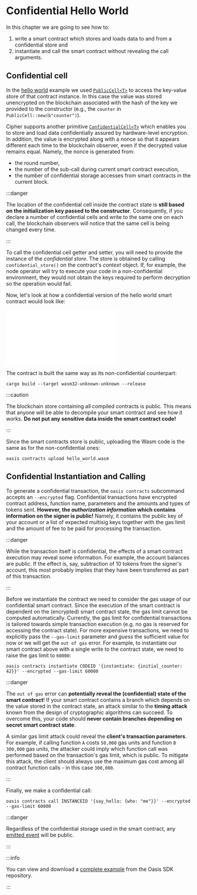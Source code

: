 # Confidential Hello World

In this chapter we are going to see how to:

1. write a smart contract which stores and loads data to and from a
   confidential store and
2. instantiate and call the smart contract without revealing the call arguments.

## Confidential cell

In the [hello world](./hello-world.md) example we used
[`PublicCell<T>`][PublicCell] to access the key-value store
of that contract instance. In this case the value was stored unencrypted on the
blockchain associated with the hash of the key we provided to the constructor
(e.g., the `counter` in `PublicCell::new(b"counter")`).

Cipher supports another primitive [`ConfidentialCell<T>`][ConfidentialCell]
which enables you to store and load data confidentially assured by
hardware-level encryption. In addition, the value is encrypted along with a
nonce so that it appears different each time to the blockchain observer, even
if the decrypted value remains equal. Namely, the nonce is generated from:

- the round number,
- the number of the sub-call during current smart contract execution,
- the number of confidential storage accesses from smart contracts in the
  current block.

:::danger

The location of the confidential cell inside the contract state is
**still based on the initialization key passed to the constructor**.
Consequently, if you declare a number of confidential cells and write to the
same one on each call, the blockchain observers will notice that the same
cell is being changed every time.

:::

To call the confidential cell getter and setter, you will need to provide the
instance of the *confidential store*. The store is obtained by calling
`confidential_store()` on the contract's *context* object. If, for example, the
node operator will try to execute your code in a non-confidential environment,
they would not obtain the keys required to perform decryption so the operation
would fail.

Now, let's look at how a confidential version of the hello world smart contract
would look like:

<!-- markdownlint-disable line-length -->
![code rust](../../examples/contract-sdk/c10l-hello-world/src/lib.rs "src/lib.rs")
<!-- markdownlint-enable line-length -->

The contract is built the same way as its non-confidential counterpart:

```shell
cargo build --target wasm32-unknown-unknown --release
```

:::caution

The blockchain store containing all compiled contracts is public. This means
that anyone will be able to decompile your smart contract and see how it
works. **Do not put any sensitive data inside the smart contract code!**

:::

Since the smart contracts store is public, uploading the Wasm code is
the same as for the non-confidential ones:

```shell
oasis contracts upload hello_world.wasm
```

<!-- markdownlint-disable line-length -->
[PublicCell]:
  https://api.docs.oasis.io/oasis-sdk/oasis_contract_sdk_storage/cell/struct.PublicCell.html
[ConfidentialCell]:
  https://api.docs.oasis.io/oasis-sdk/oasis_contract_sdk_storage/cell/struct.ConfidentialCell.html
<!-- markdownlint-enable line-length -->

## Confidential Instantiation and Calling

To generate a confidential transaction, the `oasis contracts` subcommand
accepts an `--encrypted` flag. Confidential transactions have encrypted
contract address, function name, parameters and the amounts and types of tokens
sent. **However, the *authorization information* which contains information on
the signer is public!** Namely, it contains the public key of your
account or a list of expected multisig keys together with the gas limit and
the amount of fee to be paid for processing the transaction.

:::danger

While the transaction itself is confidential, the effects of a smart contract
execution may reveal some information. For example, the account balances are
public. If the effect is, say, subtraction of 10 tokens from the signer's
account, this most probably implies that they have been transferred as part of
this transaction.

:::

Before we instantiate the contract we need to consider the gas usage of our
confidential smart contract. Since the execution of the smart contract is
dependent on the (encrypted) smart contract state, the gas limit cannot be
computed automatically. Currently, the gas limit for confidential transactions
is tailored towards simple transaction execution (e.g. no gas is reserved for
accessing the contract state). For more expensive transactions, we
need to explicitly pass the `--gas-limit` parameter and *guess* the sufficient
value for now or we will get the `out of gas` error. For example, to
instantiate our smart contract above with a single write to the contract state,
we need to raise the gas limit to `60000`:

```shell
oasis contracts instantiate CODEID '{instantiate: {initial_counter: 42}}' --encrypted --gas-limit 60000
```

:::danger

The `out of gas` error can **potentially reveal the (confidential) state of the
smart contract**! If your smart contract contains a branch which depends on the
value stored in the contract state, an attack similar to the **timing attack**
known from the design of cryptographic algorithms can succeed. To overcome this,
your code should **never contain branches depending on secret smart contract
state**.

A similar gas limit attack could reveal the **client's transaction parameters**.
For example, if calling function `A` costs `50,000` gas units and function `B`
`300,000` gas units, the attacker could imply which function call was performed
based on the transaction's gas limit, which is public. To mitigate this attack,
the client should always use the maximum gas cost among all contract function
calls - in this case `300,000`.

:::

Finally, we make a confidential call:

```shell
oasis contracts call INSTANCEID '{say_hello: {who: "me"}}' --encrypted --gas-limit 60000
```

:::danger

Regardless of the confidential storage used in the smart contract, any [emitted
event][emit_event] will be public.

:::

:::info

You can view and download a [complete example] from the Oasis SDK repository.

:::

<!-- markdownlint-disable line-length -->
[emit_event]:
  https://api.docs.oasis.io/oasis-sdk/oasis_contract_sdk/context/trait.Context.html#tymethod.emit_event
[complete example]:
  https://github.com/oasisprotocol/oasis-sdk/tree/main/examples/contract-sdk/c10l-hello-world
<!-- markdownlint-enable line-length -->
